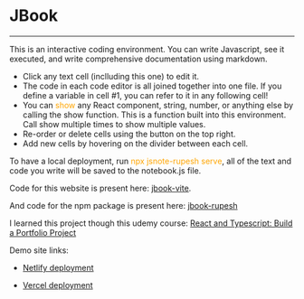 # JBook

---

This is an interactive coding environment. You can write Javascript, see it executed, and write comprehensive documentation using markdown.

- Click any text cell (inclluding this one) to edit it.
- The code in each code editor is all joined together into one file. If you define a variable in cell #1, you can refer to it in any following cell!
- You can <span style="color: orange;">show</span> any React component, string, number, or anything else by calling the show function. This is a function built into this environment. Call show multiple times to show multiple values.
- Re-order or delete cells using the button on the top right.
- Add new cells by hovering on the divider between each cell.

To have a local deployment, run <span style="color:orange;"> npx jsnote-rupesh serve</span>, all of the text and code you write will be saved to the notebook.js file.

Code for this website is present here: [jbook-vite](https://github.com/rupesh-biswas/jbook-vite).

And code for the npm package is present here: [jbook-rupesh](https://github.com/rupesh-biswas/practice/tree/main/React-and-Typescript/jbook-using-vite)

I learned this project though this udemy course: [React and Typescript: Build a Portfolio Project](https://www.udemy.com/course/react-and-typescript-build-a-portfolio-project/)

Demo site links:

- [Netlify deployment](https://javascript-book.netlify.app/)

- [Vercel deployment](https://js-notebook.rupeshbiswas.com/)
